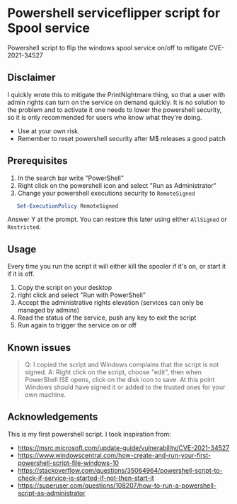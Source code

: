 # Powershell serviceflipper script for Spool service
Powershell script to flip the windows spool service on/off to mitigate CVE-2021-34527

## Disclaimer
I quickly wrote this to mitigate the PrintNightmare thing, so that a user with admin rights can turn on the service on demand quickly.
It is no solution to the problem and to activate it one needs to lower the powershell security, so it is only recommended for users who know what they're doing.
  - Use at your own risk.
  - Remember to reset powershell security after M$ releases a good patch

## Prerequisites

1. In the search bar write "PowerShell"
2. Right click on the powershell icon and select "Run as Administrator" 
3. Change your powershell executions security to ```RemoteSigned``` 

```powershell
   Set-ExecutionPolicy RemoteSigned
```
Answer Y at the prompt. You can restore this later using either `AllSigned` or `Restricted`.

## Usage

Every time you run the script it will either kill the spooler if it's on, or start it if it is off.
1. Copy the script on your desktop
2. right click and select "Run with PowerShell"
3. Accept the administrative rights elevation (services can only be managed by admins) 
4. Read the status of the service, push any key to exit the script
5. Run again to trigger the service on or off

## Known issues

> Q: I copied the script and Windows complains that the script is not signed.
A: Right click on the script, choose "edit", then when PowerShell ISE opens, click on the disk icon to save. At this point Windows should have signed it or added to the trusted ones for your own machine.

## Acknowledgements

This is my first powershell script. I took inspiration from:
- https://msrc.microsoft.com/update-guide/vulnerability/CVE-2021-34527
- <https://www.windowscentral.com/how-create-and-run-your-first-powershell-script-file-windows-10>
- <https://stackoverflow.com/questions/35064964/powershell-script-to-check-if-service-is-started-if-not-then-start-it>
- https://superuser.com/questions/108207/how-to-run-a-powershell-script-as-administrator
